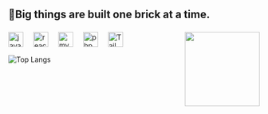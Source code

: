 <h2 align="left">🧱Big things are built one brick at a time.</h2>

###

<img align="right" height="150" src="https://media.giphy.com/media/a6pzK009rlCak/giphy.gif"  />

###

<div align="left">
  <img src="https://cdn.jsdelivr.net/gh/devicons/devicon/icons/javascript/javascript-original.svg" height="30" alt="javascript logo"  />
  <img width="12" />
  <img src="https://cdn.jsdelivr.net/gh/devicons/devicon/icons/react/react-original.svg" height="30" alt="react logo"  />
  <img width="12" />
  <img src="https://cdn.simpleicons.org/mysql/4479A1" height="30" alt="mysql logo"  />
  <img width="12" />
  <img src="https://cdn.jsdelivr.net/gh/devicons/devicon/icons/php/php-original.svg" height="30" alt="php logo"  />
  <img width="12" />
  <img src="https://cdn.jsdelivr.net/gh/devicons/devicon/icons/tailwindcss/tailwindcss-original.svg" height="30" alt="Tailwind CSS logo"  />
  <img width="12" />
</div>

</div>

![Top Langs](https://github-readme-stats.vercel.app/api/top-langs/?username=Jgarette0&layout=compact)
###

<div align="left">
</div>

###
